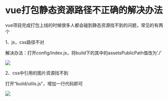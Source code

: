 # vue打包静态资源路径不正确的解决办法

vue项目完成打包上线的时候很多人都会碰到静态资源找不到的问题，常见的有两个

1、js，css路径不对

解决办法：打开config/index.js，将build下的其中的assetsPublicPath值改为’./’

![](https://img-blog.csdn.net/20180321150503347?watermark/2/text/Ly9ibG9nLmNzZG4ubmV0L3hpZWNoZW5namlhbg==/font/5a6L5L2T/fontsize/400/fill/I0JBQkFCMA==/dissolve/70)

2、css中引用的图片资源找不到 

打开“build/utils.js”，增加一行代码即可 

![](https://img-blog.csdn.net/20180321150552569?watermark/2/text/Ly9ibG9nLmNzZG4ubmV0L3hpZWNoZW5namlhbg==/font/5a6L5L2T/fontsize/400/fill/I0JBQkFCMA==/dissolve/70)

